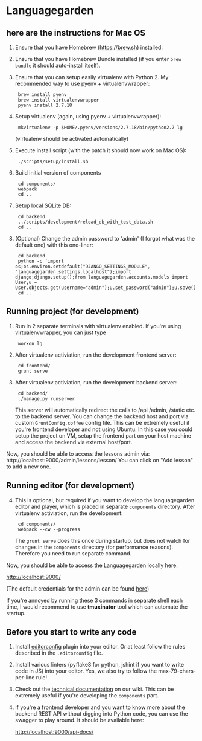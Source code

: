 Languagegarden
====

here are the instructions for Mac OS
----
1. Ensure that you have Homebrew (https://brew.sh) installed.
2. Ensure that you have Homebrew Bundle installed (if you enter `brew bundle` it should auto-install itself).
3. Ensure that you can setup easily virtualenv with Python 2.
   My recommended way to use pyenv + virtualenvwrapper:

        brew install pyenv
        brew install virtualenvwrapper
        pyenv install 2.7.18

4. Setup virtualenv (again, using pyenv + virtualenvwrapper):

        mkvirtualenv -p $HOME/.pyenv/versions/2.7.18/bin/python2.7 lg

    (virtualenv should be activated automatically)


5. Execute install script (with the patch it should now work on Mac OS):

        ./scripts/setup/install.sh

6. Build initial version of components

        cd components/
        webpack
        cd ..

7. Setup local SQLite DB:

        cd backend
        ../scripts/development/reload_db_with_test_data.sh
        cd ..

8. (Optional) Change the admin password to 'admin' (I forgot what was the default one) with this one-liner:

        cd backend
        python -c 'import os;os.environ.setdefault("DJANGO_SETTINGS_MODULE", "languagegarden.settings.localhost");import django;django.setup();from languagegarden.accounts.models import User;u = User.objects.get(username="admin");u.set_password("admin");u.save()'
        cd ..

Running project (for development)
----

1. Run in 2 separate terminals with virtualenv enabled. If you're using virtualenvwrapper, you can just type

        workon lg

2. After virtualenv activiation, run the development frontend server:

        cd frontend/
        grunt serve

3. After virtualenv activiation, run the development backend server:

        cd backend/
        ./manage.py runserver

   This server will automatically redirect the calls to /api /admin,
   /static etc. to the backend server.
   You can change the backend host and port via custom `GruntConfig.coffee`
   config file. This can be extremely useful if you're frontend developer
   and not using Ubuntu. In this case you could setup the project on VM,
   setup the frontend part on your host machine and access the backend
   via external host/port.

Now, you should be able to access the lessons admin via: http://localhost:9000/admin/lessons/lesson/
You can click on "Add lesson" to add a new one.

Running editor (for development)
----

4. This is optional, but required if you want to develop the
   languagegarden editor and player, which is placed in separate
   `components` directory. After virtualenv activiation, run the development:

        cd components/
        webpack --cw --progress

   The `grunt serve` does this once during startup, but does not watch
   for changes in the `components` directory (for performance reasons).
   Therefore you need to run separate command.


Now, you should be able to access the Languagegarden locally here:

[http://localhost:9000/](http://localhost:9000/)

(The default credentials for the admin can be found
[here](https://wiki.10clouds.com/display/LAN/Credentials))


If you're annoyed by running these 3 commands in separate shell each time,
I would recommend to use **tmuxinator** tool which can automate the startup.


Before you start to write any code
----

1. Install [editorconfig](http://editorconfig.org/) plugin into your editor.
   Or at least follow the rules described in the `.editorconfig` file.

2. Install various linters (pyflake8 for python,
   jshint if you want to write code in JS) into your editor. Yes, we also try
   to follow the max-79-chars-per-line rule!

3. Check out the [technical documentation](https://wiki.10clouds.com/display/LAN/Technical+Documentation)
   on our wiki. This can be extremely useful if you're developing the
   `components` part.

4. If you're a frontend developer and you want to know more about the
   backend REST API without digging into Python code, you can use the swagger
   to play around. It should be available here:

   [http://localhost:9000/api-docs/](http://localhost:9000/api-docs/)
